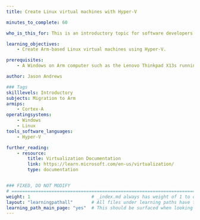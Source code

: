 ```yaml
---
title: Create Linux virtual machines with Hyper-V

minutes_to_complete: 60

who_is_this_for: This is an introductory topic for software developers who want to use Linux virtual machines with Windows on Arm devices. 

learning_objectives:
    - Create Arm-based Linux virtual machines using Hyper-V.

prerequisites:
    - A Windows on Arm computer such as the Lenovo Thinkpad X13s running Windows 11 with [Hyper-V](/install-guides/hyper-v/) installed.

author: Jason Andrews

### Tags
skilllevels: Introductory
subjects: Migration to Arm
armips:
    - Cortex-A
operatingsystems:
    - Windows
    - Linux
tools_software_languages:
    - Hyper-V

further_reading:
    - resource:
        title: Virtualization Documentation
        link: https://learn.microsoft.com/en-us/virtualization/ 
        type: documentation


### FIXED, DO NOT MODIFY
# ================================================================================
weight: 1                       # _index.md always has weight of 1 to order correctly
layout: "learningpathall"       # All files under learning paths have this same wrapper
learning_path_main_page: "yes"  # This should be surfaced when looking for related content. Only set for _index.md of learning path content.
---
```

